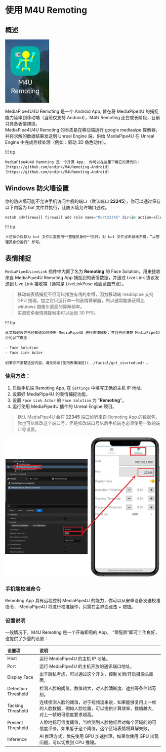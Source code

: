 
# 使用 M4U Remoting

## 概述

![M4U Remoting](./images/get_started/remoting_icon.jpg "M4U Remoting")

MediaPipe4U4U Remoting 是一个 Android App, 旨在将 MediaPipe4U 的捕捉能力延申到移动端（当前仅支持 Android），M4U Remoting 还在成长阶段，目前只具备表情捕捉。       
MediaPipe4U4U Remoting 的本质是在移动端运行 google mediapipe 算解器，并将求解的数据结果发送到 Unreal Engine 端，供给 MediaPipe4U 在 Unreal Engine 中完成后续处理（例如：驱动 3D 角色动作）。    

!!! tip

    MediaPipe4U4U Remoting 是一个开源 App， 你可以在这里下载它的源代码：       
    [https://github.com/endink/M4URemoting-Android](https://github.com/endink/M4URemoting-Android)


## Windows 防火墙设置

你的防火墙可能不允许手机访问主机的端口（默认端口 **22345**），你可以通过保存以下内容为 bat 文件并执行，让防火墙允许端口通过。

```powershell
netsh advfirewall firewall add rule name="Port22345" dir=in action=allow protocol=UDP localport=22345
```

!!! tip

    上述命令保存为 bat 文件后需要用**管理员身份**执行，对 bat 文件点击鼠标右键，“以管理员身份运行” 即可。


## 表情捕捉

`MediaPipe4ULiveLink` 插件中内置了名为 **Remoting** 的 Face Solution，用来接收来自 MediaPipe4U Remoting App 捕捉到的表情数据，并通过 Live Link 协议发送到 Live Link 接收端（通常是 LiveLinkPose 动画蓝图节点）。   

> 移动端表情捕捉不但可以摆脱有线的束缚，因为移动端 mediapipe 支持 GPU 推理，加之它只运行单一的表情算解器，所以通常能够获得比 windows 摄像头更高的算解帧率。   
> 实测安卓表情捕捉帧率可以达到 30 PFS。
 
!!! tip

    此文档假设你已经知道如何使用 MediaPipe4U 进行表情捕捉，并且已经清楚 MediaPipe4U 中的以下概念：

    - Face Solution
    - Face Link Actor 
      
    如果你不清楚这些内容，请先阅读[使用表情捕捉](../facial/get_started.md) 。


### 使用方法：

1. 启动手机端 Remoting App, 在 `Settings` 中填写正确的主机 IP 地址。
2. 设置好 MediaPipe4U 的表情捕捉功能。
3. 设置 `Face Link Actor` 的 `Face Solution` 为 "**Remoting**"。
4. 运行使用 MediaPipe4U 插件的 Unreal Engine 项目。

> 默认 MediaPipe4U 会在 **22345** 端口侦听来自 Remoting App 的数据包，你也可以修改这个端口号，但是修改端口号以后手机端也必须使用一致的端口号设置。

![M4U Remoting](./images/get_started/remoting_setup.jpg "M4U Remoting")


### 手机端校准命令

Remoting App 具有远程控制 MediaPipe4U 的能力，你可以从安卓设备发送校准指令， MediaPipe4U 将进行校准操作，只需在主界面点击 + 按钮。



### 设置说明

一般情况下，M4U Remoting 是一个开箱即用的 App， “零配置”即可工作良好，也提供了少量的设置：

|设置项| 说明 |
|:------|:-----|
|Host | 运行 MediaPipe4U 的主机 IP 地址。|
|Port | 运行 MediaPipe4U 的主机开放的通讯端口地址。|
|Display Face |出于隐私考虑，可以通过这个开关，控制关闭/开启摄像头画面。|
|Detection Threshold |检测人脸的阈值，数值越大，对人脸清晰度、遮挡等条件越苛刻。|
|Tacking Threshold |连续侦测人脸的阈值，对于视频流来说，如果能够复用上一帧的人脸数据，例如人脸位置，可以提供计算效率，数值越大，对上一帧的可信度要求越高。|
|Present Threshold |人脸地标可信度阈值，当检测到人脸地标后对每个区域的的可信度评价，如果低于这个阈值，这个区域表情将算解失败。|
|Inference | AI 推理方式，优先使用 GPU 加速推理，如果你使用 GPU 出现问题，可以切换到 CPU 推理。|


